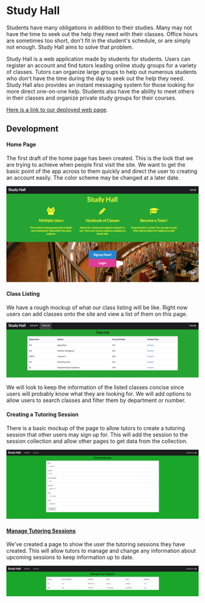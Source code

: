 # Study Hall

Students have many obligations in addition to their studies. Many may not have the time to seek out the help they need with their classes. Office hours are sometimes too short, don't fit in the student's schedule, or are simply not enough. Study Hall aims to solve that problem. 

Study Hall is a web application made by students for students. Users can register an account and find tutors leading online study groups for a variety of classes. Tutors can organize large groups to help out numerous students who don't have the time during the day to seek out the help they need. Study Hall also provides an instant messaging system for those looking for more direct one-on-one help. Students also have the ability to meet others in their classes and organize private study groups for their courses. 

[Here is a link to our deployed web page](studyhall.meteorapp.com).

## Development

#### Home Page

The first draft of the home page has been created. This is the look that we are trying to achieve when people first visit the site. We want to get the basic point of the app across to them quickly and direct the user to creating an account easily. The color scheme may be changed at a later date.

<img src="doc/images/landing.png">

#### Class Listing

We have a rough mockup of what our class listing will be like. Right now users can add classes onto the site and view a list of them on this page.

<img src="doc/images/classlist.png">

We will look to keep the information of the listed classes concise since users will probably know what they are looking for. We will add options to allow users to search classes and filter them by department or number.  


#### Creating a Tutoring Session

There is a basic mockup of the page to allow tutors to create a tutoring session that other users may sign up for. This will add the session to the session collection and allow other pages to get data from the collection.

<img src="doc/images/createsession.png">


#### [Manage Tutoring Sessions](http://studyhall.meteorapp.com/#/manage-session)

We've created a page to show the user the tutoring sessions they have created. This will allow tutors to manage and change any information about upcoming sessions to keep information up to date.

<img src="doc/images/managesession.png">
